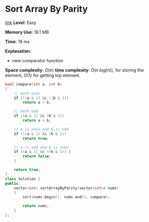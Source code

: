 # Sort Array By Parity

[link](https://leetcode.com/problems/sort-array-by-parity/)
**Level**: Easy 

**Memory Use**:  16.1 MB

**Time**: 19 ms

**Explanation**:

- new comparator function

**Space complexity**: $O(n)$
**time complexity**: $O(n.log(n))$, for storing the element, $O(1)$ for getting top element.

```cpp
bool compare(int a, int b)
{
    // both even
    if (!(a & 1) && !(b & 1))
        return a < b;

    // both odd
    if ((a & 1) && (b & 1))
        return a < b;

    // a is even and b is odd
    if (!(a & 1) && (b & 1))
        return true;

    // a is odd and b is even
    if ((a & 1) && !(b & 1)) {
        return false;
    }

    return true;
}
class Solution {
public:
    vector<int> sortArrayByParity(vector<int>& nums)
    {
        sort(nums.begin(), nums.end(), compare);

        return nums;
    }
};
```
